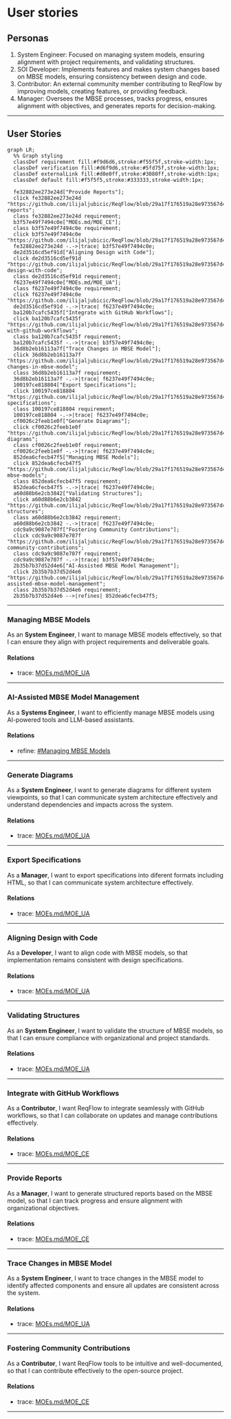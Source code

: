 # User stories

## Personas
1. System Engineer: Focused on managing system models, ensuring alignment with project requirements, and validating structures.  
2. SOI Developer: Implements features and makes system changes based on MBSE models, ensuring consistency between design and code.  
3. Contributor: An external community member contributing to ReqFlow by improving models, creating features, or providing feedback.  
4. Manager: Oversees the MBSE processes, tracks progress, ensures alignment with objectives, and generates reports for decision-making.  

---

## User Stories
```mermaid
graph LR;
  %% Graph styling
  classDef requirement fill:#f9d6d6,stroke:#f55f5f,stroke-width:1px;
  classDef verification fill:#d6f9d6,stroke:#5fd75f,stroke-width:1px;
  classDef externalLink fill:#d0e0ff,stroke:#3080ff,stroke-width:1px;
  classDef default fill:#f5f5f5,stroke:#333333,stroke-width:1px;

  fe32882ee273e24d["Provide Reports"];
  click fe32882ee273e24d "https://github.com/ilijaljubicic/ReqFlow/blob/29a17f176519a28e973567d4102beb95f41075ed/specifications/UserStories.md#provide-reports";
  class fe32882ee273e24d requirement;
  b3f57e49f7494c0e["MOEs.md/MOE_CE"];
  class b3f57e49f7494c0e requirement;
  click b3f57e49f7494c0e "https://github.com/ilijaljubicic/ReqFlow/blob/29a17f176519a28e973567d4102beb95f41075ed/specifications/MOEs.md#moe_ce";
  fe32882ee273e24d -.->|trace| b3f57e49f7494c0e;
  de2d3516cd5ef91d["Aligning Design with Code"];
  click de2d3516cd5ef91d "https://github.com/ilijaljubicic/ReqFlow/blob/29a17f176519a28e973567d4102beb95f41075ed/specifications/UserStories.md#aligning-design-with-code";
  class de2d3516cd5ef91d requirement;
  f6237e49f7494c0e["MOEs.md/MOE_UA"];
  class f6237e49f7494c0e requirement;
  click f6237e49f7494c0e "https://github.com/ilijaljubicic/ReqFlow/blob/29a17f176519a28e973567d4102beb95f41075ed/specifications/MOEs.md#moe_ua";
  de2d3516cd5ef91d -.->|trace| f6237e49f7494c0e;
  ba120b7cafc5435f["Integrate with GitHub Workflows"];
  click ba120b7cafc5435f "https://github.com/ilijaljubicic/ReqFlow/blob/29a17f176519a28e973567d4102beb95f41075ed/specifications/UserStories.md#integrate-with-github-workflows";
  class ba120b7cafc5435f requirement;
  ba120b7cafc5435f -.->|trace| b3f57e49f7494c0e;
  36d8b2eb16113a7f["Trace Changes in MBSE Model"];
  click 36d8b2eb16113a7f "https://github.com/ilijaljubicic/ReqFlow/blob/29a17f176519a28e973567d4102beb95f41075ed/specifications/UserStories.md#trace-changes-in-mbse-model";
  class 36d8b2eb16113a7f requirement;
  36d8b2eb16113a7f -.->|trace| f6237e49f7494c0e;
  100197ce818804["Export Specifications"];
  click 100197ce818804 "https://github.com/ilijaljubicic/ReqFlow/blob/29a17f176519a28e973567d4102beb95f41075ed/specifications/UserStories.md#export-specifications";
  class 100197ce818804 requirement;
  100197ce818804 -.->|trace| f6237e49f7494c0e;
  cf0026c2feeb1e0f["Generate Diagrams"];
  click cf0026c2feeb1e0f "https://github.com/ilijaljubicic/ReqFlow/blob/29a17f176519a28e973567d4102beb95f41075ed/specifications/UserStories.md#generate-diagrams";
  class cf0026c2feeb1e0f requirement;
  cf0026c2feeb1e0f -.->|trace| f6237e49f7494c0e;
  852dea6cfecb47f5["Managing MBSE Models"];
  click 852dea6cfecb47f5 "https://github.com/ilijaljubicic/ReqFlow/blob/29a17f176519a28e973567d4102beb95f41075ed/specifications/UserStories.md#managing-mbse-models";
  class 852dea6cfecb47f5 requirement;
  852dea6cfecb47f5 -.->|trace| f6237e49f7494c0e;
  a60d88b6e2cb3842["Validating Structures"];
  click a60d88b6e2cb3842 "https://github.com/ilijaljubicic/ReqFlow/blob/29a17f176519a28e973567d4102beb95f41075ed/specifications/UserStories.md#validating-structures";
  class a60d88b6e2cb3842 requirement;
  a60d88b6e2cb3842 -.->|trace| f6237e49f7494c0e;
  cdc9a9c9087e707f["Fostering Community Contributions"];
  click cdc9a9c9087e707f "https://github.com/ilijaljubicic/ReqFlow/blob/29a17f176519a28e973567d4102beb95f41075ed/specifications/UserStories.md#fostering-community-contributions";
  class cdc9a9c9087e707f requirement;
  cdc9a9c9087e707f -.->|trace| b3f57e49f7494c0e;
  2b35b7b37d52d4e6["AI-Assisted MBSE Model Management"];
  click 2b35b7b37d52d4e6 "https://github.com/ilijaljubicic/ReqFlow/blob/29a17f176519a28e973567d4102beb95f41075ed/specifications/UserStories.md#ai-assisted-mbse-model-management";
  class 2b35b7b37d52d4e6 requirement;
  2b35b7b37d52d4e6 -->|refines| 852dea6cfecb47f5;
```

---

### Managing MBSE Models

As an **System Engineer**, I want to manage MBSE models effectively, so that I can ensure they align with project requirements and deliverable goals.

#### Relations
  * trace: [MOEs.md/MOE_UA](MOEs.md#moe_ua)

---

### AI-Assisted MBSE Model Management

As a **Systems Engineer**, I want to efficiently manage MBSE models using AI-powered tools and LLM-based assistants.

#### Relations
  * refine: [#Managing MBSE Models](#managing-mbse-models)

---

### Generate Diagrams
As a **System Engineer**, I want to generate diagrams for different system viewpoints, so that I can communicate system architecture effectively and understand dependencies and impacts across the system.

#### Relations
  * trace: [MOEs.md/MOE_UA](MOEs.md#moe_ua)

---

### Export Specifications
As a **Manager**, I want to export specifications into diferent formats including HTML, so that I can communicate system architecture effectively.

#### Relations
  * trace: [MOEs.md/MOE_UA](MOEs.md#moe_ua)

---

### Aligning Design with Code
As a **Developer**, I want to align code with MBSE models, so that implementation remains consistent with design specifications.

#### Relations
  * trace: [MOEs.md/MOE_UA](MOEs.md#moe_ua)

---

### Validating Structures
As an **System Engineer**, I want to validate the structure of MBSE models, so that I can ensure compliance with organizational and project standards.

#### Relations
  * trace: [MOEs.md/MOE_UA](MOEs.md#moe_ua)

---

### Integrate with GitHub Workflows
As a **Contributor**, I want ReqFlow to integrate seamlessly with GitHub workflows, so that I can collaborate on updates and manage contributions effectively.

#### Relations
  * trace: [MOEs.md/MOE_CE](MOEs.md#moe_ce)

---

### Provide Reports
As a **Manager**, I want to generate structured reports based on the MBSE model, so that I can track progress and ensure alignment with organizational objectives.

#### Relations
  * trace: [MOEs.md/MOE_CE](MOEs.md#moe_ce)

---

### Trace Changes in MBSE Model
As a **System Engineer**, I want to trace changes in the MBSE model to identify affected components and ensure all updates are consistent across the system.

#### Relations
  * trace: [MOEs.md/MOE_UA](MOEs.md#moe_ua)

---

### Fostering Community Contributions
As a **Contributor**, I want ReqFlow tools to be intuitive and well-documented, so that I can contribute effectively to the open-source project.

#### Relations
  * trace: [MOEs.md/MOE_CE](MOEs.md#moe_ce)

---
